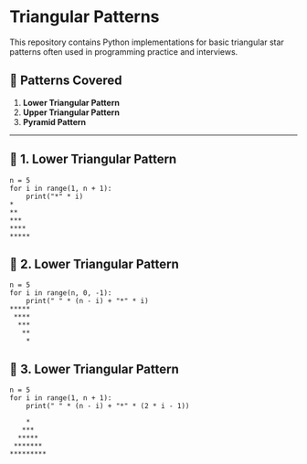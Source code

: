 # Triangular Patterns

This repository contains Python implementations for basic triangular star patterns often used in programming practice and interviews.

## 📌 Patterns Covered

1. **Lower Triangular Pattern**
2. **Upper Triangular Pattern**
3. **Pyramid Pattern**

---

## 🔸 1. Lower Triangular Pattern
```
n = 5
for i in range(1, n + 1):
    print("*" * i)
*
**
***
****
*****
```


## 🔸 2. Lower Triangular Pattern
```
n = 5
for i in range(n, 0, -1):
    print(" " * (n - i) + "*" * i)
*****
 ****
  ***
   **
    *
```


## 🔸 3. Lower Triangular Pattern
```
n = 5
for i in range(1, n + 1):
    print(" " * (n - i) + "*" * (2 * i - 1))

    *
   ***
  *****
 *******
*********
```

